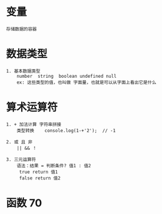 # 变量 
    存储数据的容器
# 数据类型
    1. 基本数据类型
        number  string  boolean undefined null
        ex: 这些类型的值，也叫做 字面量，也就是可以从字面上看出它是什么
# 算术运算符
    1. + 加法计算 字符串拼接
        类型转换    console.log(1-+'2');  // -1

    2. 或 且 非
        || && ！

    3. 三元运算符
        语法：结果 = 判断条件? 值1 : 值2
         true return 值1
         false return 值2
# 函数 70